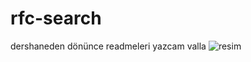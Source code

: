 # rfc-search
dershaneden dönünce readmeleri yazcam valla
![resim](https://github.com/user-attachments/assets/0de95480-94a1-4a4d-b1b7-3de180a0c33b)
